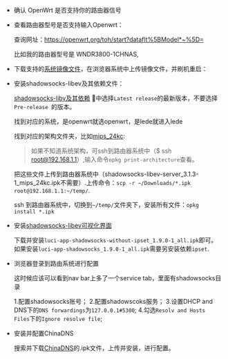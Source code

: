 
- 确认 OpenWrt 是否支持你的路由器信号

- 查看路由器型号是否支持输入Openwrt：

    查询网址：https://openwrt.org/toh/start?dataflt%5BModel*~%5D= 

    比如我的路由器型号是 WNDR3800-1CHNAS,

- 下载支持的[系统镜像文件](https://openwrt.org/toh/hwdata/netgear/netgear_wndr3800_ch)，在浏览器系统中上传镜像文件，并刷机重启：


- 安装shadowsocks-libev及其依赖文件：


    [shadowsocks-libv及其依赖](https://github.com/shadowsocks/openwrt-shadowsocks/releases) 中选择`Latest release`的最新版本，不要选择`Pre-release
`的版本。


    找到对应的系统，是openwrt就选openwrt，是lede就进入lede

    找到对应的架构文件夹，比如[mips_24kc](https://dl.bintray.com/aa65535/opkg/shadowsocks-libev/3.1.3/LEDE/mips_24kc/): 

    > 如果不知道系统架构，可ssh到路由器系统中（$ ssh root@192.168.1.1）,输入命令`opkg print-architecture`查看。

    把这些文件上传到路由器系统中（shadowsocks-libev-server_3.1.3-1_mips_24kc.ipk不需要）.上传命令：`scp -r ~/Downloads/*.ipk root@192.168.1.1:~/temp/`.

    ssh 到路由器系统中，切换到`~/temp/`文件夹下，安装所有文件：`opkg install *.ipk`

- 安装[shadowsocks-libev可视化界面](https://github.com/shadowsocks/luci-app-shadowsocks/releases)

    下载并安装`luci-app-shadowsocks-without-ipset_1.9.0-1_all.ipk`即可。
    如果安装`luci-app-shadowsocks_1.9.0-1_all.ipk`需要另安装依赖`ipset`.

- 浏览器登录到路由系统进行配置

    这时候应该可以看到nav bar上多了一个service tab，里面有shadowsocks目录

    1.配置shadowsocks账号；
    2.配置shadowscoks服务；
    3.设置DHCP and DNS下的`DNS forwardings`为`127.0.0.1#5300`;
    4.勾选`Resolv and Hosts Files`下的`Ignore resolve file`;

 - 安装并配置ChinaDNS

    搜索并下载[ChinaDNS](http://openwrt-dist.sourceforge.net/archives/ChinaDNS/1.3.2-6/LEDE/mips_24kc/)的.ipk文件，上传并安装，进行配置。
